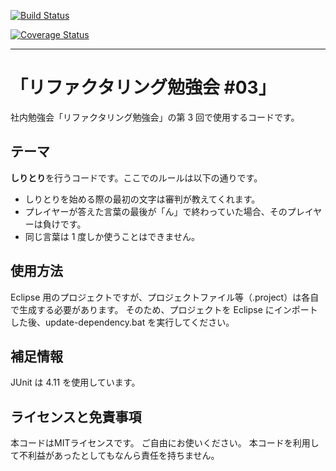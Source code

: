 [![Build Status](https://travis-ci.org/naotawool/refactoring-challenge.svg?branch=master)](https://travis-ci.org/naotawool/refactoring-challenge)

[![Coverage Status](https://coveralls.io/repos/naotawool/refactoring-challenge/badge.svg?branch=master)](https://coveralls.io/r/naotawool/refactoring-challenge?branch=master)

----

# 「リファクタリング勉強会 #03」

社内勉強会「リファクタリング勉強会」の第 3 回で使用するコードです。

## テーマ
**しりとり**を行うコードです。ここでのルールは以下の通りです。

*   しりとりを始める際の最初の文字は審判が教えてくれます。
*   プレイヤーが答えた言葉の最後が「ん」で終わっていた場合、そのプレイヤーは負けです。
*   同じ言葉は 1 度しか使うことはできません。

## 使用方法
Eclipse 用のプロジェクトですが、プロジェクトファイル等（.project）は各自で生成する必要があります。
そのため、プロジェクトを Eclipse にインポートした後、update-dependency.bat を実行してください。

## 補足情報
JUnit は 4.11 を使用しています。


## ライセンスと免責事項
本コードはMITライセンスです。
ご自由にお使いください。
本コードを利用して不利益があったとしてもなんら責任を持ちません。


